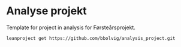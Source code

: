 # Analyse projekt

Template for project in analysis for Førsteårsprojekt.

```
leanproject get https://github.com/bbolvig/analysis_project.git
```
